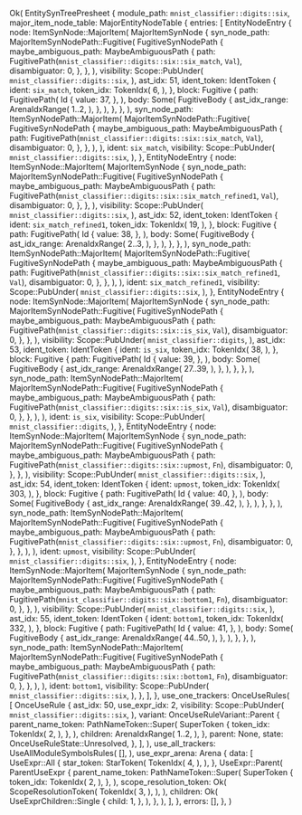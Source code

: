 Ok(
    EntitySynTreePresheet {
        module_path: `mnist_classifier::digits::six`,
        major_item_node_table: MajorEntityNodeTable {
            entries: [
                EntityNodeEntry {
                    node: ItemSynNode::MajorItem(
                        MajorItemSynNode {
                            syn_node_path: MajorItemSynNodePath::Fugitive(
                                FugitiveSynNodePath {
                                    maybe_ambiguous_path: MaybeAmbiguousPath {
                                        path: FugitivePath(`mnist_classifier::digits::six::six_match`, `Val`),
                                        disambiguator: 0,
                                    },
                                },
                            ),
                            visibility: Scope::PubUnder(
                                `mnist_classifier::digits::six`,
                            ),
                            ast_idx: 51,
                            ident_token: IdentToken {
                                ident: `six_match`,
                                token_idx: TokenIdx(
                                    6,
                                ),
                            },
                            block: Fugitive {
                                path: FugitivePath(
                                    Id {
                                        value: 37,
                                    },
                                ),
                                body: Some(
                                    FugitiveBody {
                                        ast_idx_range: ArenaIdxRange(
                                            1..2,
                                        ),
                                    },
                                ),
                            },
                        },
                    ),
                    syn_node_path: ItemSynNodePath::MajorItem(
                        MajorItemSynNodePath::Fugitive(
                            FugitiveSynNodePath {
                                maybe_ambiguous_path: MaybeAmbiguousPath {
                                    path: FugitivePath(`mnist_classifier::digits::six::six_match`, `Val`),
                                    disambiguator: 0,
                                },
                            },
                        ),
                    ),
                    ident: `six_match`,
                    visibility: Scope::PubUnder(
                        `mnist_classifier::digits::six`,
                    ),
                },
                EntityNodeEntry {
                    node: ItemSynNode::MajorItem(
                        MajorItemSynNode {
                            syn_node_path: MajorItemSynNodePath::Fugitive(
                                FugitiveSynNodePath {
                                    maybe_ambiguous_path: MaybeAmbiguousPath {
                                        path: FugitivePath(`mnist_classifier::digits::six::six_match_refined1`, `Val`),
                                        disambiguator: 0,
                                    },
                                },
                            ),
                            visibility: Scope::PubUnder(
                                `mnist_classifier::digits::six`,
                            ),
                            ast_idx: 52,
                            ident_token: IdentToken {
                                ident: `six_match_refined1`,
                                token_idx: TokenIdx(
                                    19,
                                ),
                            },
                            block: Fugitive {
                                path: FugitivePath(
                                    Id {
                                        value: 38,
                                    },
                                ),
                                body: Some(
                                    FugitiveBody {
                                        ast_idx_range: ArenaIdxRange(
                                            2..3,
                                        ),
                                    },
                                ),
                            },
                        },
                    ),
                    syn_node_path: ItemSynNodePath::MajorItem(
                        MajorItemSynNodePath::Fugitive(
                            FugitiveSynNodePath {
                                maybe_ambiguous_path: MaybeAmbiguousPath {
                                    path: FugitivePath(`mnist_classifier::digits::six::six_match_refined1`, `Val`),
                                    disambiguator: 0,
                                },
                            },
                        ),
                    ),
                    ident: `six_match_refined1`,
                    visibility: Scope::PubUnder(
                        `mnist_classifier::digits::six`,
                    ),
                },
                EntityNodeEntry {
                    node: ItemSynNode::MajorItem(
                        MajorItemSynNode {
                            syn_node_path: MajorItemSynNodePath::Fugitive(
                                FugitiveSynNodePath {
                                    maybe_ambiguous_path: MaybeAmbiguousPath {
                                        path: FugitivePath(`mnist_classifier::digits::six::is_six`, `Val`),
                                        disambiguator: 0,
                                    },
                                },
                            ),
                            visibility: Scope::PubUnder(
                                `mnist_classifier::digits`,
                            ),
                            ast_idx: 53,
                            ident_token: IdentToken {
                                ident: `is_six`,
                                token_idx: TokenIdx(
                                    38,
                                ),
                            },
                            block: Fugitive {
                                path: FugitivePath(
                                    Id {
                                        value: 39,
                                    },
                                ),
                                body: Some(
                                    FugitiveBody {
                                        ast_idx_range: ArenaIdxRange(
                                            27..39,
                                        ),
                                    },
                                ),
                            },
                        },
                    ),
                    syn_node_path: ItemSynNodePath::MajorItem(
                        MajorItemSynNodePath::Fugitive(
                            FugitiveSynNodePath {
                                maybe_ambiguous_path: MaybeAmbiguousPath {
                                    path: FugitivePath(`mnist_classifier::digits::six::is_six`, `Val`),
                                    disambiguator: 0,
                                },
                            },
                        ),
                    ),
                    ident: `is_six`,
                    visibility: Scope::PubUnder(
                        `mnist_classifier::digits`,
                    ),
                },
                EntityNodeEntry {
                    node: ItemSynNode::MajorItem(
                        MajorItemSynNode {
                            syn_node_path: MajorItemSynNodePath::Fugitive(
                                FugitiveSynNodePath {
                                    maybe_ambiguous_path: MaybeAmbiguousPath {
                                        path: FugitivePath(`mnist_classifier::digits::six::upmost`, `Fn`),
                                        disambiguator: 0,
                                    },
                                },
                            ),
                            visibility: Scope::PubUnder(
                                `mnist_classifier::digits::six`,
                            ),
                            ast_idx: 54,
                            ident_token: IdentToken {
                                ident: `upmost`,
                                token_idx: TokenIdx(
                                    303,
                                ),
                            },
                            block: Fugitive {
                                path: FugitivePath(
                                    Id {
                                        value: 40,
                                    },
                                ),
                                body: Some(
                                    FugitiveBody {
                                        ast_idx_range: ArenaIdxRange(
                                            39..42,
                                        ),
                                    },
                                ),
                            },
                        },
                    ),
                    syn_node_path: ItemSynNodePath::MajorItem(
                        MajorItemSynNodePath::Fugitive(
                            FugitiveSynNodePath {
                                maybe_ambiguous_path: MaybeAmbiguousPath {
                                    path: FugitivePath(`mnist_classifier::digits::six::upmost`, `Fn`),
                                    disambiguator: 0,
                                },
                            },
                        ),
                    ),
                    ident: `upmost`,
                    visibility: Scope::PubUnder(
                        `mnist_classifier::digits::six`,
                    ),
                },
                EntityNodeEntry {
                    node: ItemSynNode::MajorItem(
                        MajorItemSynNode {
                            syn_node_path: MajorItemSynNodePath::Fugitive(
                                FugitiveSynNodePath {
                                    maybe_ambiguous_path: MaybeAmbiguousPath {
                                        path: FugitivePath(`mnist_classifier::digits::six::bottom1`, `Fn`),
                                        disambiguator: 0,
                                    },
                                },
                            ),
                            visibility: Scope::PubUnder(
                                `mnist_classifier::digits::six`,
                            ),
                            ast_idx: 55,
                            ident_token: IdentToken {
                                ident: `bottom1`,
                                token_idx: TokenIdx(
                                    332,
                                ),
                            },
                            block: Fugitive {
                                path: FugitivePath(
                                    Id {
                                        value: 41,
                                    },
                                ),
                                body: Some(
                                    FugitiveBody {
                                        ast_idx_range: ArenaIdxRange(
                                            44..50,
                                        ),
                                    },
                                ),
                            },
                        },
                    ),
                    syn_node_path: ItemSynNodePath::MajorItem(
                        MajorItemSynNodePath::Fugitive(
                            FugitiveSynNodePath {
                                maybe_ambiguous_path: MaybeAmbiguousPath {
                                    path: FugitivePath(`mnist_classifier::digits::six::bottom1`, `Fn`),
                                    disambiguator: 0,
                                },
                            },
                        ),
                    ),
                    ident: `bottom1`,
                    visibility: Scope::PubUnder(
                        `mnist_classifier::digits::six`,
                    ),
                },
            ],
        },
        use_one_trackers: OnceUseRules(
            [
                OnceUseRule {
                    ast_idx: 50,
                    use_expr_idx: 2,
                    visibility: Scope::PubUnder(
                        `mnist_classifier::digits::six`,
                    ),
                    variant: OnceUseRuleVariant::Parent {
                        parent_name_token: PathNameToken::Super(
                            SuperToken {
                                token_idx: TokenIdx(
                                    2,
                                ),
                            },
                        ),
                        children: ArenaIdxRange(
                            1..2,
                        ),
                    },
                    parent: None,
                    state: OnceUseRuleState::Unresolved,
                },
            ],
        ),
        use_all_trackers: UseAllModuleSymbolsRules(
            [],
        ),
        use_expr_arena: Arena {
            data: [
                UseExpr::All {
                    star_token: StarToken(
                        TokenIdx(
                            4,
                        ),
                    ),
                },
                UseExpr::Parent(
                    ParentUseExpr {
                        parent_name_token: PathNameToken::Super(
                            SuperToken {
                                token_idx: TokenIdx(
                                    2,
                                ),
                            },
                        ),
                        scope_resolution_token: Ok(
                            ScopeResolutionToken(
                                TokenIdx(
                                    3,
                                ),
                            ),
                        ),
                        children: Ok(
                            UseExprChildren::Single {
                                child: 1,
                            },
                        ),
                    },
                ),
            ],
        },
        errors: [],
    },
)